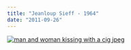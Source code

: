 ```yaml
---
title: "Jeanloup Sieff - 1964"
date: "2011-09-26"
---
```


[![](http://nickfoden.files.wordpress.com/2011/09/man-and-woman-kissing-with-a-cig-jpeg.jpg "man and woman kissing with a cig jpeg")](http://nickfoden.files.wordpress.com/2011/09/man-and-woman-kissing-with-a-cig-jpeg.jpg)
